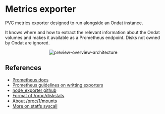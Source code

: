 # Metrics exporter

PVC metrics exporter designed to run alongside an Ondat instance.

It knows where and how to extract the relevant information about the Ondat volumes and makes it available as a Prometheus endpoint. Disks not owned by Ondat are ignored.

<p align="center">
<img src="https://user-images.githubusercontent.com/26963810/158974781-f06883cc-0bdc-4c90-b24b-22da61b1cab7.png" alt="preview-overview-architecture" />
</p>

## References
 - [Prometheus docs](https://prometheus.io/docs/introduction/overview/)
 - [Prometheus guidelines on writting exporters](https://prometheus.io/docs/instrumenting/writing_exporters/)
 - [node_exporter github](https://github.com/prometheus/node_exporter)
 - [Format of /proc/diskstats](https://www.kernel.org/doc/Documentation/ABI/testing/procfs-diskstats)
 - [About /proc/1/mounts](https://man7.org/linux/man-pages/man5/fstab.5.html)
 - [More on statfs syscall](https://man7.org/linux/man-pages/man2/statfs.2.html)

